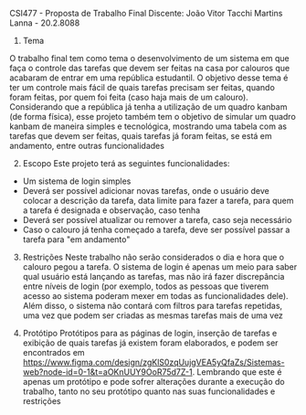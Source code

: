 CSI477 - Proposta de Trabalho Final
Discente: João Vitor Tacchi Martins Lanna - 20.2.8088

1. Tema
<p>O trabalho final tem como tema o desenvolvimento de um sistema em que faça o controle das tarefas que devem ser feitas na casa por calouros que acabaram de entrar em uma república estudantil. O objetivo desse tema é ter um controle mais fácil de quais tarefas precisam ser feitas, quando foram feitas, por quem foi feita (caso haja mais de um calouro). Considerando que a república já tenha a utilização de um quadro kanbam (de forma física), esse projeto também tem o objetivo de simular um quadro kanbam de maneira simples e tecnológica, mostrando uma tabela com as tarefas que devem ser feitas, quais tarefas já foram feitas, se está em andamento, entre outras funcionalidades</p>

2. Escopo
Este projeto terá as seguintes funcionalidades:
<ul>
  <li>Um sistema de login simples</li> 
  <li>Deverá ser possível adicionar novas tarefas, onde o usuário deve colocar a descrição da tarefa, data limite para fazer a tarefa, para quem a tarefa é designada e observação, caso tenha</li>
  <li>Deverá ser possível atualizar ou remover a tarefa, caso seja necessário</li>
  <li>Caso o calouro já tenha começado a tarefa, deve ser possível passar a tarefa para "em andamento"</li>
</ul>

3. Restrições
Neste trabalho não serão considerados o dia e hora que o calouro pegou a tarefa. O sistema de login é apenas um meio para saber qual usuário está lançando as tarefas, mas não irá fazer discrepância entre níveis de login (por exemplo, todos as pessoas que tiverem acesso ao sistema poderam mexer em todas as funcionalidades dele). Além disso, o sistema não contará com filtros para tarefas repetidas, uma vez que podem ser criadas as mesmas tarefas mais de uma vez 

4. Protótipo
Protótipos para as páginas de login, inserção de tarefas e exibição de quais tarefas já existem foram elaborados, e podem ser encontrados em https://www.figma.com/design/zgKlS0zqUujgVEA5yQfaZs/Sistemas-web?node-id=0-1&t=aOKnUUY9OoR75d7Z-1. Lembrando que este é apenas um protótipo e pode sofrer alterações durante a execução do trabalho, tanto no seu protótipo quanto nas suas funcionalidades e restrições
